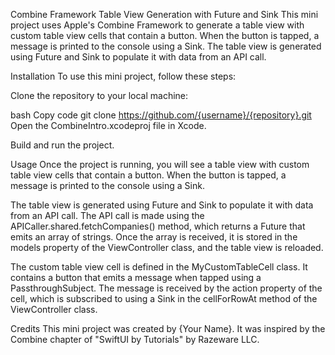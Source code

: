 Combine Framework Table View Generation with Future and Sink
This mini project uses Apple's Combine Framework to generate a table view with custom table view cells that contain a button. When the button is tapped, a message is printed to the console using a Sink. The table view is generated using Future and Sink to populate it with data from an API call.

Installation
To use this mini project, follow these steps:

Clone the repository to your local machine:

bash
Copy code
git clone https://github.com/{username}/{repository}.git
Open the CombineIntro.xcodeproj file in Xcode.

Build and run the project.

Usage
Once the project is running, you will see a table view with custom table view cells that contain a button. When the button is tapped, a message is printed to the console using a Sink.

The table view is generated using Future and Sink to populate it with data from an API call. The API call is made using the APICaller.shared.fetchCompanies() method, which returns a Future that emits an array of strings. Once the array is received, it is stored in the models property of the ViewController class, and the table view is reloaded.

The custom table view cell is defined in the MyCustomTableCell class. It contains a button that emits a message when tapped using a PassthroughSubject. The message is received by the action property of the cell, which is subscribed to using a Sink in the cellForRowAt method of the ViewController class.

Credits
This mini project was created by {Your Name}. It was inspired by the Combine chapter of "SwiftUI by Tutorials" by Razeware LLC.
